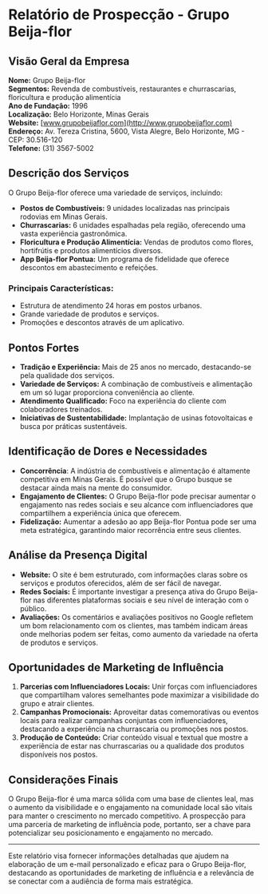 # Relatório de Prospecção - Grupo Beija-flor

## Visão Geral da Empresa
**Nome:** Grupo Beija-flor  
**Segmentos:** Revenda de combustíveis, restaurantes e churrascarias, floricultura e produção alimentícia  
**Ano de Fundação:** 1996  
**Localização:** Belo Horizonte, Minas Gerais  
**Website:** [www.grupobeijaflor.com](http://www.grupobeijaflor.com)  
**Endereço:** Av. Tereza Cristina, 5600, Vista Alegre, Belo Horizonte, MG - CEP: 30.516-120  
**Telefone:** (31) 3567-5002  

## Descrição dos Serviços
O Grupo Beija-flor oferece uma variedade de serviços, incluindo:
- **Postos de Combustíveis:** 9 unidades localizadas nas principais rodovias em Minas Gerais.
- **Churrascarias:** 6 unidades espalhadas pela região, oferecendo uma vasta experiência gastronômica.
- **Floricultura e Produção Alimentícia:** Vendas de produtos como flores, hortifrútis e produtos alimentícios diversos.
- **App Beija-flor Pontua:** Um programa de fidelidade que oferece descontos em abastecimento e refeições.

### Principais Características:
- Estrutura de atendimento 24 horas em postos urbanos.
- Grande variedade de produtos e serviços.
- Promoções e descontos através de um aplicativo.

## Pontos Fortes
- **Tradição e Experiência:** Mais de 25 anos no mercado, destacando-se pela qualidade dos serviços.
- **Variedade de Serviços:** A combinação de combustíveis e alimentação em um só lugar proporciona conveniência ao cliente.
- **Atendimento Qualificado:** Foco na experiência do cliente com colaboradores treinados.
- **Iniciativas de Sustentabilidade:** Implantação de usinas fotovoltaicas e busca por práticas sustentáveis.

## Identificação de Dores e Necessidades
- **Concorrência**: A indústria de combustíveis e alimentação é altamente competitiva em Minas Gerais. É possível que o Grupo busque se destacar ainda mais na mente do consumidor.
- **Engajamento de Clientes:** O Grupo Beija-flor pode precisar aumentar o engajamento nas redes sociais e seu alcance com influenciadores que compartilhem a experiência única que oferecem.
- **Fidelização:** Aumentar a adesão ao app Beija-flor Pontua pode ser uma meta estratégica, garantindo maior recorrência entre seus clientes.

## Análise da Presença Digital
- **Website:** O site é bem estruturado, com informações claras sobre os serviços e produtos oferecidos, além de ser fácil de navegar.
- **Redes Sociais:** É importante investigar a presença ativa do Grupo Beija-flor nas diferentes plataformas sociais e seu nível de interação com o público.
- **Avaliações:** Os comentários e avaliações positivos no Google refletem um bom relacionamento com os clientes, mas também indicam áreas onde melhorias podem ser feitas, como aumento da variedade na oferta de produtos e serviços.

## Oportunidades de Marketing de Influência
1. **Parcerias com Influenciadores Locais:** Unir forças com influenciadores que compartilham valores semelhantes pode maximizar a visibilidade do grupo e atrair clientes.
2. **Campanhas Promocionais:** Aproveitar datas comemorativas ou eventos locais para realizar campanhas conjuntas com influenciadores, destacando a experiência na churrascaria ou promoções nos postos.
3. **Produção de Conteúdo:** Criar conteúdo visual e textual que mostre a experiência de estar nas churrascarias ou a qualidade dos produtos disponíveis nos postos.

## Considerações Finais
O Grupo Beija-flor é uma marca sólida com uma base de clientes leal, mas o aumento da visibilidade e o engajamento na comunidade local são vitais para manter o crescimento no mercado competitivo. A prospecção para uma parceria de marketing de influência pode, portanto, ser a chave para potencializar seu posicionamento e engajamento no mercado.

---

Este relatório visa fornecer informações detalhadas que ajudem na elaboração de um e-mail personalizado e eficaz para o Grupo Beija-flor, destacando as oportunidades de marketing de influência e a relevância de se conectar com a audiência de forma mais estratégica.